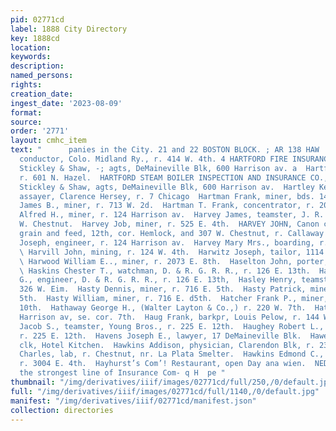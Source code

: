 ```yaml
---
pid: 02771cd
label: 1888 City Directory
key: 1888cd
location: 
keywords: 
description: 
named_persons: 
rights: 
creation_date: 
ingest_date: '2023-08-09'
format: 
source: 
order: '2771'
layout: cmhc_item
text: "      panies in the City. 21 and 22 BOSTON BLOCK. ; AR 138 HAW  Harter Charles,
  conductor, Colo. Midland Ry., r. 414 W. 4th. 4 HARTFORD FIRE INSURANCE CO., Conn.,
  Stickley & Shaw, -; agts, DeMaineville Blk, 600 Harrison av. a  Hartford Kate Mrs.,
  r. 601 N. Hazel.  HARTFORD STEAM BOILER INSPECTION AND INSURANCE CO., Hartford,
  Stickley & Shaw, agts, DeMaineville Blk, 600 Harrison av.  Hartley Kenneth, asst.
  assayer, Clarence Hersey, r. 7 Chicago  Hartman Frank, miner, bds. 141 E. 3d.  Hartman
  James B., miner, r. 713 W. 2d.  Hartman T. Frank, concentrator, r. 208 W. 2d.  Harvey
  Alfred H., miner, r. 124 Harrison av.  Harvey James, teamster, J. R. Gardner, r.600
  W. Chestnut.  Harvey Job, miner, r. 525 E. 4th.  HARVEY JOHN, Canon coal, flour,
  grain and feed, 12th, cor. Hemlock, and 307 W. Chestnut, r. Callaway Blk.  Harvey
  Joseph, engineer, r. 124 Harrison av.  Harvey Mary Mrs., boarding, r. 301 E. 7th.
  \ Harvill John, mining, r. 124 W. 4th.  Harwitz Joseph, tailor, 1114 Harrison av.
  \ Harwood William E.., miner, r. 2073 E. 8th.  Haselton John, porter, Hotel Hutchinson.
  \ Haskins Chester T., watchman, D. & R. G. R. R., r. 126 E. 13th.  Haskins Edward
  G., engineer, D. & R. G. R. R., r. 126 E. 13th,  Hasley Henry, teamster, r. rear
  326 W. Eim.  Hasty Dennis, miner, r. 716 E. 5th.  Hasty Patrick, miner, r. 716 E.
  5th.  Hasty William, miner, r. 716 E. d5th.  Hatcher Frank P., miner, r. 610 E.
  10th.  Hathaway George H., (Walter Layton & Co.,) r. 220 W. 7th.  Hatten Block,
  Harrison av, se. cor. 7th.  Haug Frank, barkpr, Louis Pelow, r. 144 W. 2d. :  Haughey
  Jacob S., teamster, Young Bros., r. 225 E. 12th.  Haughey Robert L., (Young Bros.)
  r. 225 E. 12th.  Havens Joseph E., lawyer, 17 DeMaineville Blk.  Hawes George E.,
  clk, Hotel Kitchen.  Hawkins Addison, physician, Clarendon Blk, r. 231 E. 5th.  Hawkins
  Charles, lab, r. Chestnut, nr. La Plata Smelter.  Hawkins Edmond C., carpenter,
  r. 3004 E. 4th.  Hayhurst’s Com’! Restaurant, open Day ana wien.  NED STEE Represents
  the strongest line of Insurance Com- q H  pe "
thumbnail: "/img/derivatives/iiif/images/02771cd/full/250,/0/default.jpg"
full: "/img/derivatives/iiif/images/02771cd/full/1140,/0/default.jpg"
manifest: "/img/derivatives/iiif/02771cd/manifest.json"
collection: directories
---
```

